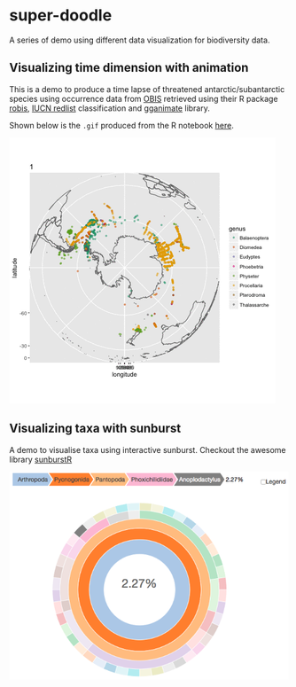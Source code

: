# super-doodle

A series of demo using different data visualization for biodiversity data.

## Visualizing time dimension with animation

This is a demo to produce a time lapse of threatened antarctic/subantarctic species using occurrence data from [OBIS](iobis.org) retrieved using their R package [robis](https://github.com/iobis/robis), [IUCN redlist](http://www.iucnredlist.org/) classification and [gganimate](https://github.com/dgrtwo/gganimate) library.

Shown below is the `.gif` produced from the R notebook [here](./occurrence-time-lapse/occurrence_time_lapse.Rmd).

![Time lapse gif made from occurrence data for year 2003.](occurrence-time-lapse/occ_by_month.gif)


## Visualizing taxa with sunburst

A demo to visualise taxa using interactive sunburst. Checkout the awesome library [sunburstR](https://github.com/timelyportfolio/sunburstR)

![Taxa information from [SOMBASE PYCNOGONIDS](https://doi.org/10.15468/qtm508) dataset.](taxa-sunburst/taxa-sunburst.png)
